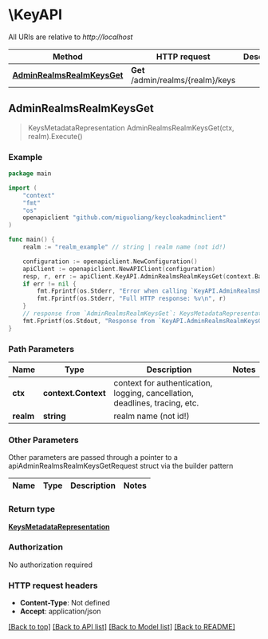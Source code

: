# \KeyAPI

All URIs are relative to *http://localhost*

Method | HTTP request | Description
------------- | ------------- | -------------
[**AdminRealmsRealmKeysGet**](KeyAPI.md#AdminRealmsRealmKeysGet) | **Get** /admin/realms/{realm}/keys | 



## AdminRealmsRealmKeysGet

> KeysMetadataRepresentation AdminRealmsRealmKeysGet(ctx, realm).Execute()



### Example

```go
package main

import (
	"context"
	"fmt"
	"os"
	openapiclient "github.com/miguoliang/keycloakadminclient"
)

func main() {
	realm := "realm_example" // string | realm name (not id!)

	configuration := openapiclient.NewConfiguration()
	apiClient := openapiclient.NewAPIClient(configuration)
	resp, r, err := apiClient.KeyAPI.AdminRealmsRealmKeysGet(context.Background(), realm).Execute()
	if err != nil {
		fmt.Fprintf(os.Stderr, "Error when calling `KeyAPI.AdminRealmsRealmKeysGet``: %v\n", err)
		fmt.Fprintf(os.Stderr, "Full HTTP response: %v\n", r)
	}
	// response from `AdminRealmsRealmKeysGet`: KeysMetadataRepresentation
	fmt.Fprintf(os.Stdout, "Response from `KeyAPI.AdminRealmsRealmKeysGet`: %v\n", resp)
}
```

### Path Parameters


Name | Type | Description  | Notes
------------- | ------------- | ------------- | -------------
**ctx** | **context.Context** | context for authentication, logging, cancellation, deadlines, tracing, etc.
**realm** | **string** | realm name (not id!) | 

### Other Parameters

Other parameters are passed through a pointer to a apiAdminRealmsRealmKeysGetRequest struct via the builder pattern


Name | Type | Description  | Notes
------------- | ------------- | ------------- | -------------


### Return type

[**KeysMetadataRepresentation**](KeysMetadataRepresentation.md)

### Authorization

No authorization required

### HTTP request headers

- **Content-Type**: Not defined
- **Accept**: application/json

[[Back to top]](#) [[Back to API list]](../README.md#documentation-for-api-endpoints)
[[Back to Model list]](../README.md#documentation-for-models)
[[Back to README]](../README.md)

